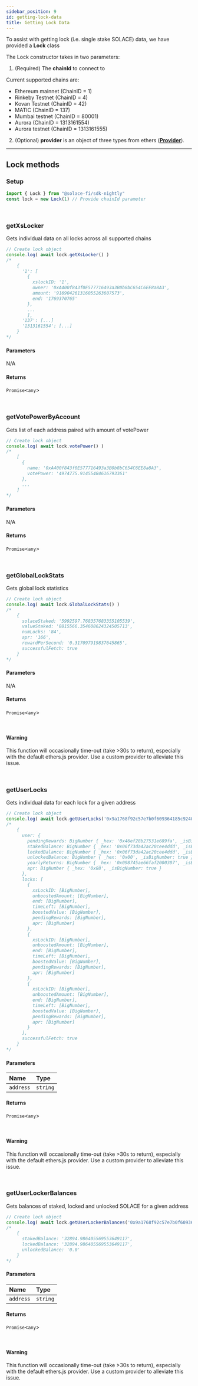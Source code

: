 ```yaml
---
sidebar_position: 9
id: getting-lock-data
title: Getting Lock Data
---
```


To assist with getting lock (i.e. single stake SOLACE) data, we have provided a **Lock** class

The Lock constructor takes in two parameters:

1. (Required) The **chainId** to connect to

Current supported chains are:
- Ethereum mainnet (ChainID = 1)
- Rinkeby Testnet (ChainID = 4)
- Kovan Testnet (ChainID = 42)
- MATIC (ChainID = 137)
- Mumbai testnet (ChainID = 80001)
- Aurora (ChainID = 1313161554)
- Aurora testnet (ChainID = 1313161555)

2. (Optional) **provider** is an object of three types from ethers ([**Provider**](https://docs.ethers.io/v5/api/providers/provider/)).

---

## **Lock methods**

### **Setup**
```js
import { Lock } from "@solace-fi/sdk-nightly"
const lock = new Lock(1) // Provide chainId parameter
```

<br/>

### **getXsLocker**

Gets individual data on all locks across all supported chains

```js
// Create lock object
console.log( await lock.getXsLocker() )
/*
    {
      '1': [
        {
          xslockID: '1',
          owner: '0xA400f843f0E577716493a3B0b8bC654C6EE8a8A3',
          amount: '916904261316055263607573',
          end: '1769370765'
        },
        ...
        ],
      '137': [...]
      '1313161554': [...]
    }
*/
```

#### Parameters

N/A

#### Returns

`Promise`<`any`\>

<br/>

### **getVotePowerByAccount**

Gets list of each address paired with amount of votePower

```js
// Create lock object
console.log( await lock.votePower() )
/*
    [
      {
        name: '0xA400f843f0E577716493a3B0b8bC654C6EE8a8A3',
        votePower: '4974775.91455484616793361'
      },
      ...
    ]
*/
```

#### Parameters

N/A

#### Returns

`Promise`<`any`\>

<br/>

### **getGlobalLockStats**

Gets global lock statistics

```js
// Create lock object
console.log( await lock.GlobalLockStats() )
/*
    {
      solaceStaked: '5992597.768357683355105539',
      valueStaked: '8815566.354608624324505713',
      numLocks: '84',
      apr: '166',
      rewardPerSecond: '0.317097919837645865',
      successfulFetch: true
    }
*/
```

#### Parameters

N/A

#### Returns

`Promise`<`any`\>

<br/>

#### Warning

This function will occasionally time-out (take >30s to return), especially with the default ethers.js provider. Use a custom provider to alleviate this issue.

<br/>

### **getUserLocks**

Gets individual data for each lock for a given address

```js
// Create lock object
console.log( await lock.getUserLocks('0x9a1768f92c57e7b0f609364185c92404049f4f3b') )
/*
    {
      user: {
        pendingRewards: BigNumber { _hex: '0x46ef28b27531e689fa', _isBigNumber: true },
        stakedBalance: BigNumber { _hex: '0x06f73da42ac20cee4ddd', _isBigNumber: true },
        lockedBalance: BigNumber { _hex: '0x06f73da42ac20cee4ddd', _isBigNumber: true },
        unlockedBalance: BigNumber { _hex: '0x00', _isBigNumber: true },
        yearlyReturns: BigNumber { _hex: '0x098745ae66faf2000307', _isBigNumber: true },
        apr: BigNumber { _hex: '0x88', _isBigNumber: true }
      },
      locks: [
        {
          xsLockID: [BigNumber],
          unboostedAmount: [BigNumber],
          end: [BigNumber],
          timeLeft: [BigNumber],
          boostedValue: [BigNumber],
          pendingRewards: [BigNumber],
          apr: [BigNumber]
        },
        {
          xsLockID: [BigNumber],
          unboostedAmount: [BigNumber],
          end: [BigNumber],
          timeLeft: [BigNumber],
          boostedValue: [BigNumber],
          pendingRewards: [BigNumber],
          apr: [BigNumber]
        },
        {
          xsLockID: [BigNumber],
          unboostedAmount: [BigNumber],
          end: [BigNumber],
          timeLeft: [BigNumber],
          boostedValue: [BigNumber],
          pendingRewards: [BigNumber],
          apr: [BigNumber]
        }
      ],
      successfulFetch: true
    }
*/
```

#### Parameters

| Name | Type |
| :------ | :------ |
| `address` | `string` |

#### Returns

`Promise`<`any`\>

<br/>

#### Warning

This function will occasionally time-out (take >30s to return), especially with the default ethers.js provider. Use a custom provider to alleviate this issue.

<br/>

### **getUserLockerBalances**

Gets balances of staked, locked and unlocked SOLACE for a given address

```js
// Create lock object
console.log( await lock.getUserLockerBalances('0x9a1768f92c57e7b0f609364185c92404049f4f3b') )
/*
    {
      stakedBalance: '32894.986405569553649117',
      lockedBalance: '32894.986405569553649117',
      unlockedBalance: '0.0'
    }
*/
```

#### Parameters

| Name | Type |
| :------ | :------ |
| `address` | `string` |

#### Returns

`Promise`<`any`\>

<br/>

#### Warning

This function will occasionally time-out (take >30s to return), especially with the default ethers.js provider. Use a custom provider to alleviate this issue.
